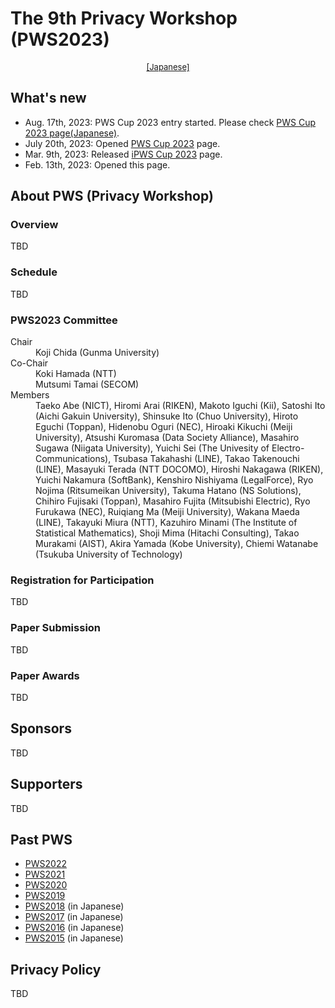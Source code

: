 # The 9th Privacy Workshop (PWS2023)

<div style="text-align: center;">
 <font size="2">
  <a href="./index.html">[Japanese]</a>
 </font>
</div>

## What's new
- Aug. 17th, 2023: PWS Cup 2023 entry started. Please check [PWS Cup 2023 page(Japanese)](./cup23.html).
- July 20th, 2023: Opened [PWS Cup 2023](./cup23_e.html) page.
- Mar.  9th, 2023: Released [iPWS Cup 2023](https://www.iwsec.org/pws/ipws2023/index.html) page.
- Feb. 13th, 2023: Opened this page.

## About PWS (Privacy Workshop)
### Overview
TBD

### Schedule
TBD

### PWS2023 Committee

<dl>
 <dt>Chair</dt>
 <dd>Koji Chida (Gunma University)</dd>
 <dt>Co-Chair</dt>
 <dd>Koki Hamada (NTT)</dd>
 <dd>Mutsumi Tamai (SECOM)</dd>
 <dt>Members</dt>
 <dd>Taeko Abe (NICT), Hiromi Arai (RIKEN), Makoto Iguchi (Kii), Satoshi Ito (Aichi Gakuin University), Shinsuke Ito (Chuo University), Hiroto Eguchi (Toppan), Hidenobu Oguri (NEC), Hiroaki Kikuchi (Meiji University), Atsushi Kuromasa (Data Society Alliance), Masahiro Sugawa (Niigata University), Yuichi Sei (The Univesity of Electro-Communications), Tsubasa Takahashi (LINE), Takao Takenouchi (LINE), Masayuki Terada (NTT DOCOMO), Hiroshi Nakagawa (RIKEN), Yuichi Nakamura (SoftBank), Kenshiro Nishiyama (LegalForce), Ryo Nojima (Ritsumeikan University), Takuma Hatano (NS Solutions), Chihiro Fujisaki (Toppan), Masahiro Fujita (Mitsubishi Electric), Ryo Furukawa (NEC), Ruiqiang Ma (Meiji University), Wakana Maeda (LINE), Takayuki Miura (NTT), Kazuhiro Minami (The Institute of Statistical Mathematics), Shoji Mima (Hitachi Consulting), Takao Murakami (AIST), Akira Yamada (Kobe University), Chiemi Watanabe (Tsukuba University of Technology)
 </dd>
</dl>

### Registration for Participation
TBD

### Paper Submission
TBD

### Paper Awards
TBD

## Sponsors
TBD

## Supporters
TBD

## Past PWS
- [PWS2022](https://www.iwsec.org/pws/2022/index_e.html)
- [PWS2021](https://www.iwsec.org/pws/2021/index_e.html)
- [PWS2020](https://www.iwsec.org/pws/2020/index_e.html)
- [PWS2019](https://www.iwsec.org/pws/2019/index_e.html)
- [PWS2018](https://www.iwsec.org/pws/2018/) (in Japanese)
- [PWS2017](https://www.iwsec.org/pws/2017/) (in Japanese)
- [PWS2016](https://www.iwsec.org/pws/2016/) (in Japanese)
- [PWS2015](https://www.iwsec.org/pws/2015/) (in Japanese)

## Privacy Policy
TBD
